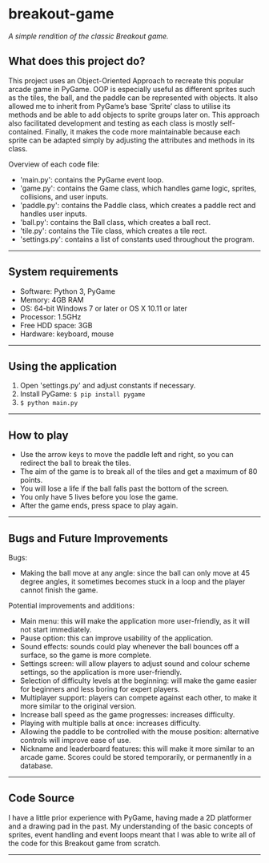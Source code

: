 # breakout-game
*A simple rendition of the classic Breakout game.*

## What does this project do?
This project uses an Object-Oriented Approach to recreate this popular arcade game in PyGame. OOP is especially useful as different sprites such as the tiles, the ball, and the paddle can be represented with objects. It also allowed me to inherit from PyGame’s base ‘Sprite’ class to utilise its methods and be able to add objects to sprite groups later on. This approach also facilitated development and testing as each class is mostly self-contained. Finally, it makes the code more maintainable because each sprite can be adapted simply by adjusting the attributes and methods in its class.

Overview of each code file:
- 'main.py': contains the PyGame event loop.
- 'game.py': contains the Game class, which handles game logic, sprites, collisions, and user inputs.
- 'paddle.py': contains the Paddle class, which creates a paddle rect and handles user inputs.
- 'ball.py': contains the Ball class, which creates a ball rect.
- 'tile.py': contains the Tile class, which creates a tile rect.
- 'settings.py': contains a list of constants used throughout the program.

---

## System requirements
- Software: Python 3, PyGame
- Memory: 4GB RAM
- OS: 64-bit Windows 7 or later or OS X 10.11 or later
- Processor: 1.5GHz
- Free HDD space: 3GB
- Hardware: keyboard, mouse

---

## Using the application
1. Open 'settings.py' and adjust constants if necessary.
2. Install PyGame: `$ pip install pygame`
3. `$ python main.py`

---

## How to play
- Use the arrow keys to move the paddle left and right, so you can redirect the ball to break the tiles.
- The aim of the game is to break all of the tiles and get a maximum of 80 points.
- You will lose a life if the ball falls past the bottom of the screen.
- You only have 5 lives before you lose the game.
- After the game ends, press space to play again.

---

## Bugs and Future Improvements
Bugs:
- Making the ball move at any angle: since the ball can only move at 45 degree angles, it sometimes becomes stuck in a loop and the player cannot finish the game.

Potential improvements and additions:
- Main menu: this will make the application more user-friendly, as it will not start immediately.
- Pause option: this can improve usability of the application.
- Sound effects: sounds could play whenever the ball bounces off a surface, so the game is more complete.
- Settings screen: will allow players to adjust sound and colour scheme settings, so the application is more user-friendly.
- Selection of difficulty levels at the beginning: will make the game easier for beginners and less boring for expert players.
- Multiplayer support: players can compete against each other, to make it more similar to the original version.
- Increase ball speed as the game progresses: increases difficulty.
- Playing with multiple balls at once: increases difficulty.
- Allowing the paddle to be controlled with the mouse position: alternative controls will improve ease of use.
- Nickname and leaderboard features: this will make it more similar to an arcade game. Scores could be stored temporarily, or permanently in a database.

---

## Code Source
I have a little prior experience with PyGame, having made a 2D platformer and a drawing pad in the past. 
My understanding of the basic concepts of sprites, event handling and event loops meant that I was able to write all of the code for this Breakout game from scratch.

---
